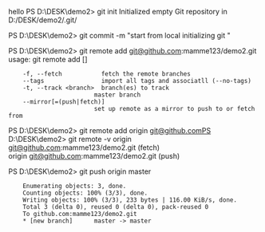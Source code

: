 hello 
PS D:\DESK\demo2> git init
        Initialized empty Git repository in D:/DESK/demo2/.git/

PS D:\DESK\demo2> git commit -m "start from local initializing git "

PS D:\DESK\demo2> git remote add git@github.com:mamme123/demo2.git
        usage: git remote add [<options>] <name> <url>

        -f, --fetch           fetch the remote branches   
        --tags                import all tags and associatll (--no-tags)
        -t, --track <branch>  branch(es) to track
                            master branch
        --mirror[=(push|fetch)]
                            set up remote as a mirror to push to or fetch from
PS D:\DESK\demo2> git remote add origin git@github.comPS D:\DESK\demo2> git remote -v
        origin  git@github.com:mamme123/demo2.git (fetch)     
        origin  git@github.com:mamme123/demo2.git (push)  

PS D:\DESK\demo2> git push origin master

        Enumerating objects: 3, done.
        Counting objects: 100% (3/3), done.
        Writing objects: 100% (3/3), 233 bytes | 116.00 KiB/s, done.
        Total 3 (delta 0), reused 0 (delta 0), pack-reused 0
        To github.com:mamme123/demo2.git
        * [new branch]      master -> master